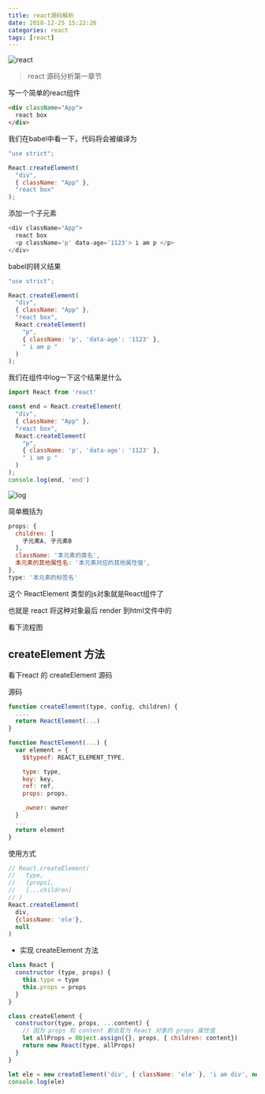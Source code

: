 ```yaml
---
title: react源码解析
date: 2018-12-25 15:22:26
categories: react
tags: [react]
---
```


![react](https://user-gold-cdn.xitu.io/2018/12/27/167ee4749d7dfa68?w=1380&h=440&f=png&s=207589)

> react 源码分析第一章节

<!-- More -->

写一个简单的react组件

```html
<div className="App">
  react box
</div>
```

我们在babel中看一下，代码将会被编译为

```js
"use strict";

React.createElement(
  "div",
  { className: "App" },
  "react box"
);
```

添加一个子元素

```js
<div className="App">
  react box
  <p className='p' data-age='1123'> i am p </p>
</div>
```

babel的转义结果

```js
"use strict";

React.createElement(
  "div",
  { className: "App" },
  "react box",
  React.createElement(
    "p",
    { className: 'p', 'data-age': '1123' },
    " i am p "
  )
);
```

我们在组件中log一下这个结果是什么

```js
import React from 'react'

const end = React.createElement(
  "div",
  { className: "App" },
  "react box",
  React.createElement(
    "p",
    { className: 'p', 'data-age': '1123' },
    " i am p "
  )
);
console.log(end, 'end')

```

![log](https://user-gold-cdn.xitu.io/2018/12/25/167e476a9210d239?w=854&h=370&f=png&s=180957)

简单概括为

```js
props: {
  children: [
    子元素A, 子元素B
  ],
  className: '本元素的类名',
  本元素的其他属性名: '本元素对应的其他属性值',
},
type: '本元素的标签名'
```

这个 ReactElement 类型的js对象就是React组件了

也就是 react 将这种对象最后 render 到html文件中的

看下流程图

## createElement 方法

看下react 的 createElement 源码

源码

```js
function createElement(type, config, children) {
  ....
  return ReactElement(...)
}

function ReactElement(...) {
  var element = {
    $$typeof: REACT_ELEMENT_TYPE,

    type: type,
    key: key,
    ref: ref,
    props: props,

    _owner: owner
  }
  ...
  return element
}

```


使用方式

```js
// React.createElement(
//   type,
//   [props],
//   [...children]
// )
React.createElement(
  div,
  {className: 'ele'},
  null
)
```

* 实现 createElement 方法

```js
class React {
  constructor (type, props) {
    this.type = type
    this.props = props
  }
}

class createElement {
  constructor(type, props, ...content) {
    // 因为 props 和 content 都会变为 React 对象的 props 属性值
    let allProps = Object.assign({}, props, { children: content})
    return new React(type, allProps)
  }
}

let ele = new createElement('div', { className: 'ele' }, 'i am div', new createElement('p', {}, 'i am p'))
console.log(ele)
```

